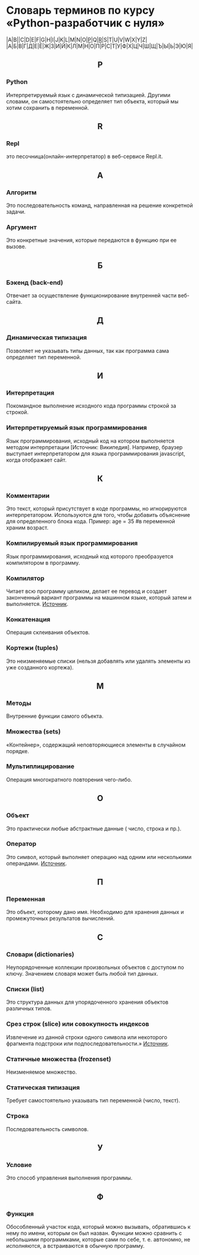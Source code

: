 # Словарь терминов по курсу «Python-разработчик с нуля»
|A|B||C|D|E|F|G|H|I|J|K|L|M|N|O|[P](https://github.com/netology-code/guides/blob/master/python/dictionary.md#p)|Q|[R](https://github.com/netology-code/guides/blob/master/python/dictionary.md#r)|S|T|U|V|W|X|Y|Z|  
|А|Б|В|Г|Д|Е|Ё|Ж|З|И|Й|К|Л|М|Н|О|П|Р|С|Т|У|Ф|Х|Ц|Ч|Ш|Щ|Ъ|Ы|Ь|Э|Ю|Я|
## <p align="center">P</p>
### Python
Интерпретируемый язык с динамической типизацией. Другими словами, он самостоятельно определяет тип объекта, который мы хотим сохранить в переменной.
## <p align="center">R</p>
### Repl
это песочница(онлайн-интерпретатор) в веб-сервисе Repl.it. 
## <p align="center">А</p>
### Алгоритм
Это последовательность команд, направленная на решение конкретной задачи. 
### Аргумент
Это конкретные значения, которые передаются в функцию при ее вызове.
## <p align="center">Б</p>
### Бэкенд (back-end) 
Отвечает за осуществление функционирование внутренней части веб-сайта.
## <p align="center">Д</p>
### Динамическая типизация 
Позволяет не указывать типы данных, так как программа сама определяет тип переменной.  
## <p align="center">И</p>
### Интерпретация
Покомандное выполнение исходного кода программы строкой за строкой. 
### Интерпретируемый язык программирования 
Язык программирования, исходный код на котором выполняется методом интерпретации [Источник: Википедия]. Например, браузер выступает интерпретатором для языка программирования javascript, когда отображает сайт.
## <p align="center">К</p>
### Комментарии 
Это текст, который присутствует в коде программы, но игнорируются интерпретатором. Используются для того, чтобы добавить объяснение для определенного блока кода. Пример: age = 35 #в переменной храним возраст.
### Компилируемый язык программирования
Язык программирования, исходный код которого преобразуется компилятором в программу. 
### Компилятор 
Читает всю программу целиком, делает ее перевод и создает законченный вариант программы на машинном языке, который затем и выполняется. [Источник](https://foxford.ru/wiki/informatika/interpretatsiya-i-kompilyatsiya).
### Конкатенация 
Операция склеивания объектов.
### Кортежи (tuples) 
Это неизменяемые списки (нельзя добавлять или удалять элементы из уже созданного кортежа).
## <p align="center">М</p>
### Методы
Внутренние функции самого объекта.
### Множества (sets)
«Контейнер», содержащий неповторяющиеся элементы в случайном порядке. 
### Мультиплицирование
Операция многократного повторения чего-либо.
## <p align="center">О</p>
### Объект
Это практически любые абстрактные данные ( число, строка и пр.). 
### Оператор 
Это символ, который выполняет операцию над одним или несколькими операндами. [Источник](https://pythonru.com/osnovy/operatory-python).
## <p align="center">П</p>
### Переменная 
Это объект, которому дано имя. Необходимо для хранения данных и промежуточных результатов вычислений.
## <p align="center">С</p>
### Словари (dictionaries)
Неупорядоченные коллекции произвольных объектов с доступом по ключу. Значением словаря может быть любой тип данных.
### Списки (list) 
Это структура данных для упорядоченного хранения объектов различных типов.
### Срез строк (slice) или совокупность индексов
Извлечение из данной строки одного символа или некоторого фрагмента подстроки или подпоследовательности.» [Источник](https://pythontutor.ru/lessons/str/#:~:text=%D0%A1%D1%80%D0%B5%D0%B7%20(slice)%20%E2%80%94%20%D0%B8%D0%B7%D0%B2%D0%BB%D0%B5%D1%87%D0%B5%D0%BD%D0%B8%D0%B5%20%D0%B8%D0%B7,%D1%81%D0%B8%D0%BC%D0%B2%D0%BE%D0%BB%D0%B0%2C%20%D0%BA%D0%BE%D1%82%D0%BE%D1%80%D1%8B%D0%B9%20%D0%B8%D0%BC%D0%B5%D0%B5%D1%82%20%D0%BD%D0%BE%D0%BC%D0%B5%D1%80%20i%20).
### Статичные множества (frozenset) 
Неизменяемое множество. 
### Статическая типизация
Требует самостоятельно указывать тип переменной (число, текст).
### Строка 
Последовательность символов.
## <p align="center">У</p>
### Условие 
Это способ управления выполнения программы. 
## <p align="center">Ф</p>
### Функция
Обособленный участок кода, который можно вызывать, обратившись к нему по имени, которым он был назван. Функции можно сравнить с небольшими программками, которые сами по себе, т. е. автономно, не исполняются, а встраиваются в обычную программу.




